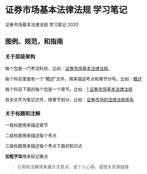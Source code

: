 # 证券市场基本法律法规 学习笔记
证券市场基本法律法规 学习笔记 2020

## 图例、规范，和指南
### 关于层级架构
每个包是一门考试科目，比如：[证券市场基本法律法规](证券市场基本法律法规)。

每个科目里面有一个“概述”文件，用来描述考点和章节分布。比如：[概述](证券市场基本法律法规/概述.md)

每个科目下面的每个包是一个章节。比如：[1 证券市场基本法律法规](证券市场基本法律法规/1_证券市场基本法律法规)

其余文件为笔记文件，按章节划分，比如：[证券市场的法律法规体系](证券市场基本法律法规/1_证券市场基本法律法规/证券市场的法律法规体系.md)

### 关于标题和注解
一级标题用来描述章节

二级标题用来描述每个考点

三级标题用来描述每个考点下面的知识点

**加粗字体**用来标记重点

>引用和注解用来展示注意点，或个人心得，或相关资源链接
